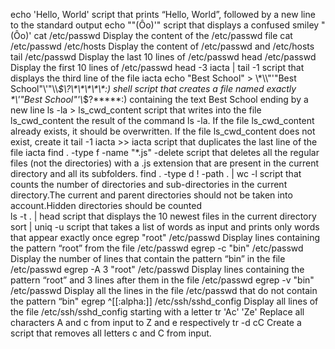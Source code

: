echo 'Hello, World' script that prints “Hello, World”, followed by a new line to the standard output
echo "\"(Ôo)'" script that displays a confused smiley "(Ôo)'
cat /etc/passwd Display the content of the /etc/passwd file
cat /etc/passwd /etc/hosts Display the content of /etc/passwd and /etc/hosts
tail /etc/passwd  Display the last 10 lines of /etc/passwd
head /etc/passwd  Display the first 10 lines of /etc/passwd
head -3 iacta | tail -1  script that displays the third line of the file iacta
echo "Best School" > \\\*\\\\"'\"Best School\"\\'"\\\\*\$\\\?\\\*\\\*\\\*\\\*\\\*\:\)  shell script that creates a file named exactly \*\\'"Best School"\'\\*$\?\*\*\*\*\*:) containing the text Best School ending by a new line
ls -la > ls_cwd_content script that writes into the file ls_cwd_content the result of the command ls -la. If the file ls_cwd_content already exists, it should be overwritten. If the file ls_cwd_content does not exist, create it
tail -1 iacta >> iacta  script that duplicates the last line of the file iacta
find . -type f -name "*.js" -delete script that deletes all the regular files (not the directories) with a .js extension that are present in the current directory and all its subfolders.
find . -type d ! -path . | wc -l  script that counts the number of directories and sub-directories in the current directory.The current and parent directories should not be taken into account.Hidden directories should be counted                                                                    
ls -t . | head  script that displays the 10 newest files in the current directory
sort | uniq -u  script that takes a list of words as input and prints only words that appear exactly once
egrep "root" /etc/passwd  Display lines containing the pattern “root” from the file /etc/passwd
egrep -c "bin" /etc/passwd  Display the number of lines that contain the pattern “bin” in the file /etc/passwd
egrep  -A 3 "root"  /etc/passwd  Display lines containing the pattern “root” and 3 lines after them in the file /etc/passwd
egrep  -v  "bin"  /etc/passwd  Display all the lines in the file /etc/passwd that do not contain the pattern “bin"                                     egrep ^[[:alpha:]]  /etc/ssh/sshd_config  Display all lines of the file /etc/ssh/sshd_config starting with a letter
tr 'Ac' 'Ze'  Replace all characters A and c from input to Z and e respectively
tr -d cC  Create a script that removes all letters c and C from input.                                                                            
